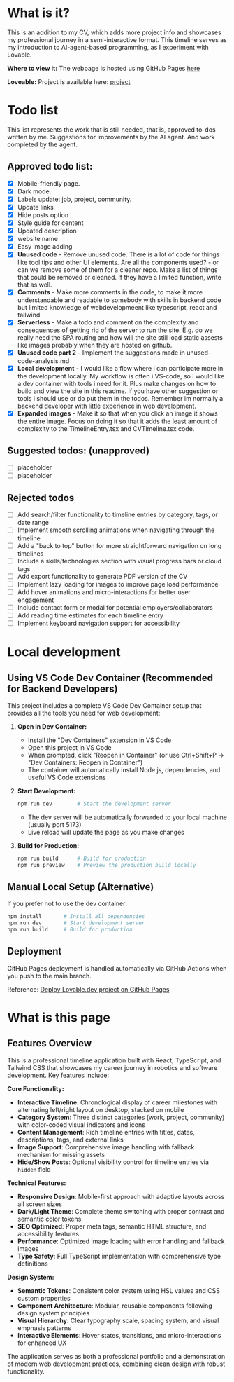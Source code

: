 # What is it?
This is an addition to my CV, which adds more project info and showcases my professional journey in a semi-interactive format.
This timeline serves as my introduction to AI-agent-based programming, as I experiment with Lovable.

**Where to view it:**
The webpage is hosted using GitHub Pages [here](https://skorbiz.github.io/laursen/)

**Loveable:**
Project is available here: [project](https://lovable.dev/projects/fd7da10e-2ae3-463f-8dec-551df21e6461)

# Todo list
This list represents the work that is still needed, that is, approved to-dos written by me. Suggestions for improvements by the AI agent. And work completed by the agent.

## Approved todo list:
- [x] Mobile-friendly page.
- [x] Dark mode.
- [x] Labels update: job, project, community.
- [x] Update links
- [x] Hide posts option
- [x] Style guide for centent
- [x] Updated description
- [x] website name
- [x] Easy image adding
- [x] **Unused code** - Remove unused code. There is a lot of code for things like tool tips and other UI elements. Are all the components used? - or can we remove some of them for a cleaner repo. Make a list of things that could be removed or cleaned. If they have a limited function, write that as well.
- [x] **Comments** - Make more comments in the code, to make it more understandable and readable to somebody with skills in backend code but limited knowledge of webdevelopmeent like typescript, react and tailwind.
- [x] **Serverless** - Make a todo and comment on the complexity and consequences of getting rid of the server to run the site. E.g.  do we really need the  SPA routing and how will the site still load static assests like images probably when they are hosted on github.
- [x] **Unused code part 2** - Implement the suggestions made in unused-code-analysis.md
- [x] **Local development** - I would like a flow where i can participate more in the development locally. My workflow is often i VS-code, so i would like a dev container with tools i need for it. Plus make changes on how to build and view the site in this readme. If you have other suggestion or tools i should use or do put them in the todos. Remember im normally a backend developer with little experience in web development.
- [x] **Expanded images** - Make it so that when you click an image it shows the entire image. Focus on doing it so that it adds the least amount of complexity to the TimelineEntry.tsx and CVTimeline.tsx code.

## Suggested todos: (unapproved)
- [ ] placeholder
- [ ] placeholder 

## Rejected todos
- [ ] Add search/filter functionality to timeline entries by category, tags, or date range
- [ ] Implement smooth scrolling animations when navigating through the timeline
- [ ] Add a "back to top" button for more straightforward navigation on long timelines
- [ ] Include a skills/technologies section with visual progress bars or cloud tags
- [ ] Add export functionality to generate PDF version of the CV
- [ ] Implement lazy loading for images to improve page load performance
- [ ] Add hover animations and micro-interactions for better user engagement
- [ ] Include contact form or modal for potential employers/collaborators
- [ ] Add reading time estimates for each timeline entry
- [ ] Implement keyboard navigation support for accessibility

# Local development

## Using VS Code Dev Container (Recommended for Backend Developers)
This project includes a complete VS Code Dev Container setup that provides all the tools you need for web development:

1. **Open in Dev Container:**
   - Install the "Dev Containers" extension in VS Code
   - Open this project in VS Code
   - When prompted, click "Reopen in Container" (or use Ctrl+Shift+P → "Dev Containers: Reopen in Container")
   - The container will automatically install Node.js, dependencies, and useful VS Code extensions

2. **Start Development:**
   ```bash
   npm run dev        # Start the development server
   ```
   - The dev server will be automatically forwarded to your local machine (usually port 5173)
   - Live reload will update the page as you make changes

3. **Build for Production:**
   ```bash
   npm run build      # Build for production
   npm run preview    # Preview the production build locally
   ```

## Manual Local Setup (Alternative)
If you prefer not to use the dev container:

```bash
npm install       # Install all dependencies
npm run dev       # Start development server
npm run build     # Build for production
```

## Deployment
GitHub Pages deployment is handled automatically via GitHub Actions when you push to the main branch.

Reference: [Deploy Lovable.dev project on GitHub Pages](https://dev.to/coderatul/host-lovabledev-project-on-github-pages-1c61)

# What is this page

## Features Overview
This is a professional timeline application built with React, TypeScript, and Tailwind CSS that showcases my career journey in robotics and software development. Key features include:

**Core Functionality:**
- **Interactive Timeline**: Chronological display of career milestones with alternating left/right layout on desktop, stacked on mobile
- **Category System**: Three distinct categories (work, project, community) with color-coded visual indicators and icons
- **Content Management**: Rich timeline entries with titles, dates, descriptions, tags, and external links
- **Image Support**: Comprehensive image handling with fallback mechanism for missing assets
- **Hide/Show Posts**: Optional visibility control for timeline entries via `hidden` field

**Technical Features:**
- **Responsive Design**: Mobile-first approach with adaptive layouts across all screen sizes
- **Dark/Light Theme**: Complete theme switching with proper contrast and semantic color tokens
- **SEO Optimized**: Proper meta tags, semantic HTML structure, and accessibility features
- **Performance**: Optimized image loading with error handling and fallback images
- **Type Safety**: Full TypeScript implementation with comprehensive type definitions

**Design System:**
- **Semantic Tokens**: Consistent color system using HSL values and CSS custom properties
- **Component Architecture**: Modular, reusable components following design system principles
- **Visual Hierarchy**: Clear typography scale, spacing system, and visual emphasis patterns
- **Interactive Elements**: Hover states, transitions, and micro-interactions for enhanced UX

The application serves as both a professional portfolio and a demonstration of modern web development practices, combining clean design with robust functionality.